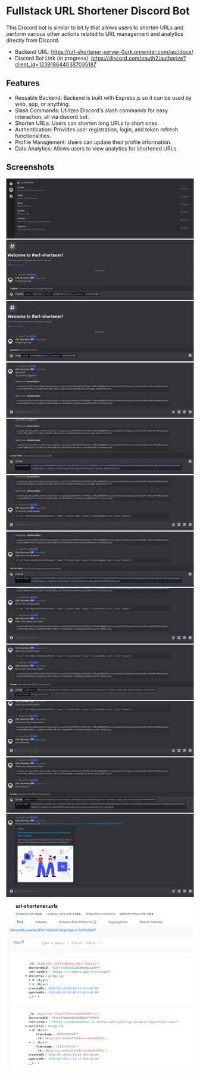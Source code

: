 # Fullstack URL Shortener Discord Bot

This Discord bot is similar to bit.ly that allows users to shorten URLs and perform various other actions related to URL management and analytics directly from Discord.

- Backend URL: <https://url-shortener-server-0urk.onrender.com/api/docs/>
- Discord Bot Link (in progress): <https://discord.com/oauth2/authorize?client_id=1239186440387035187>

## Features

- Reusable Backend: Backend is built with Express.js so it can be used by web, app, or anything.
- Slash Commands: Utilizes Discord's slash commands for easy interaction, all via discord bot.
- Shorten URLs: Users can shorten long URLs to short ones.
- Authentication: Provides user registration, login, and token refresh functionalities.
- Profile Management: Users can update their profile information.
- Data Analytics: Allows users to view analytics for shortened URLs.

## Screenshots
![1](./screenshots/1.png)
![2](./screenshots/2.png)
![3](./screenshots/3.png)
![4](./screenshots/4.png)
![5](./screenshots/5.png)
![6](./screenshots/6.png)
![7](./screenshots/7.png)
![8](./screenshots/8.png)
![9](./screenshots/9.png)
![10](./screenshots/10.png)
![11](./screenshots/11.png)
![12](./screenshots/12.png)
![13](./screenshots/13.png)
